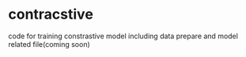 # contracstive

code for training constrastive model including data prepare and model related file(coming soon)
